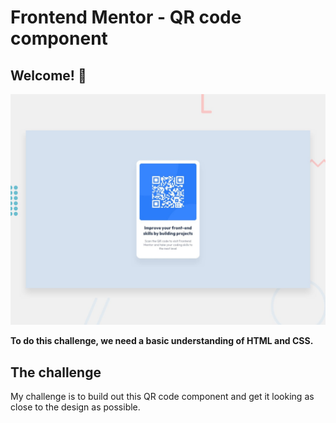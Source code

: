 # Frontend Mentor - QR code component



## Welcome! 👋 


![Design preview for the QR code component coding challenge](./design/desktop-preview.jpg)

**To do this challenge, we need a basic understanding of HTML and CSS.**

## The challenge

My challenge is to build out this QR code component and get it looking as close to the design as possible.




